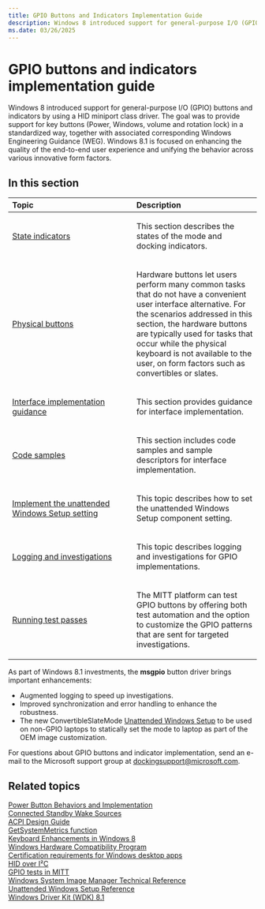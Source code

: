 ```yaml
---
title: GPIO Buttons and Indicators Implementation Guide
description: Windows 8 introduced support for general-purpose I/O (GPIO) buttons and indicators by using a HID miniport class driver.
ms.date: 03/26/2025
---
```


# GPIO buttons and indicators implementation guide


Windows 8 introduced support for general-purpose I/O (GPIO) buttons and indicators by using a HID miniport class driver. The goal was to provide support for key buttons (Power, Windows, volume and rotation lock) in a standardized way, together with associated corresponding Windows Engineering Guidance (WEG). Windows 8.1 is focused on enhancing the quality of the end-to-end user experience and unifying the behavior across various innovative form factors.

## <span id="in_this_section"></span>In this section


<table>
<colgroup>
<col width="50%" />
<col width="50%" />
</colgroup>
<thead>
<tr class="header">
<th align="left">Topic</th>
<th align="left">Description</th>
</tr>
</thead>
<tbody>
<tr class="odd">
<td align="left"><p><a href="state-indicators.md" data-raw-source="[State indicators](state-indicators.md)">State indicators</a></p></td>
<td align="left"><p>This section describes the states of the mode and docking indicators.</p></td>
</tr>
<tr class="even">
<td align="left"><p><a href="physical-buttons.md" data-raw-source="[Physical buttons](physical-buttons.md)">Physical buttons</a></p></td>
<td align="left"><p>Hardware buttons let users perform many common tasks that do not have a convenient user interface alternative. For the scenarios addressed in this section, the hardware buttons are typically used for tasks that occur while the physical keyboard is not available to the user, on form factors such as convertibles or slates.</p></td>
</tr>
<tr class="odd">
<td align="left"><p><a href="interface-implementation-guidance.md" data-raw-source="[Interface implementation guidance](interface-implementation-guidance.md)">Interface implementation guidance</a></p></td>
<td align="left"><p>This section provides guidance for interface implementation.</p></td>
</tr>
<tr class="even">
<td align="left"><p><a href="code-samples.md" data-raw-source="[Code samples](code-samples.md)">Code samples</a></p></td>
<td align="left"><p>This section includes code samples and sample descriptors for interface implementation.</p></td>
</tr>
<tr class="odd">
<td align="left"><p><a href="implement-the-unattended-windows-setup-setting.md" data-raw-source="[Implement the unattended Windows Setup setting](implement-the-unattended-windows-setup-setting.md)">Implement the unattended Windows Setup setting</a></p></td>
<td align="left"><p>This topic describes how to set the unattended Windows Setup component setting.</p></td>
</tr>
<tr class="even">
<td align="left"><p><a href="logging-and-investigations.md" data-raw-source="[Logging and investigations](logging-and-investigations.md)">Logging and investigations</a></p></td>
<td align="left"><p>This topic describes logging and investigations for GPIO implementations.</p></td>
</tr>
<tr class="odd">
<td align="left"><p><a href="running-test-passes.md" data-raw-source="[Running test passes](running-test-passes.md)">Running test passes</a></p></td>
<td align="left"><p>The MITT platform can test GPIO buttons by offering both test automation and the option to customize the GPIO patterns that are sent for targeted investigations.</p></td>
</tr>
</tbody>
</table>

 

As part of Windows 8.1 investments, the **msgpio** button driver brings important enhancements:

-   Augmented logging to speed up investigations.
-   Improved synchronization and error handling to enhance the robustness.
-   The new ConvertibleSlateMode [Unattended Windows Setup](/previous-versions/windows/it-pro/windows-8.1-and-8/ff699026(v=win.10)) to be used on non-GPIO laptops to statically set the mode to laptop as part of the OEM image customization.

For questions about GPIO buttons and indicator implementation, send an e-mail to the Microsoft support group at dockingsupport@microsoft.com.

## <span id="related_topics"></span>Related topics
[Power Button Behaviors and Implementation](/collaborate/connect-redirect?DownloadID=47452)  
[Connected Standby Wake Sources](/collaborate/connect-redirect?DownloadID=49891)  
[ACPI Design Guide](/collaborate/connect-redirect?DownloadID=48755)  
[GetSystemMetrics function](/windows/win32/api/winuser/nf-winuser-getsystemmetrics)  
[Keyboard Enhancements in Windows 8](/previous-versions/windows/hardware/design/dn613956(v=vs.85))  
[Windows Hardware Compatibility Program](/windows-hardware/design/compatibility/index)  
[Certification requirements for Windows desktop apps](/windows/win32/win_cert/certification-requirements-for-windows-desktop-apps)  
[HID over I²C](../hid/hid-over-i2c-guide.md)  
[GPIO tests in MITT](../spb/gpio-tests-in-mitt.md)  
[Windows System Image Manager Technical Reference](/previous-versions/windows/it-pro/windows-vista/cc722301(v=ws.10))  
[Unattended Windows Setup Reference](/previous-versions/windows/it-pro/windows-8.1-and-8/ff699026(v=win.10))  
[Windows Driver Kit (WDK) 8.1](https://go.microsoft.com/fwlink/p/?linkid=310164)
